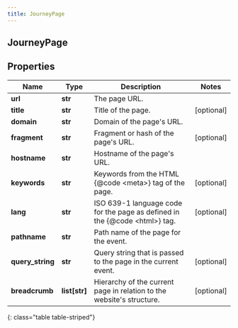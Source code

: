 ```yaml
---
title: JourneyPage
---
```

## JourneyPage

## Properties

|Name | Type | Description | Notes|
|------------ | ------------- | ------------- | -------------|
| **url** | **str** | The page URL. | |
| **title** | **str** | Title of the page. | [optional] |
| **domain** | **str** | Domain of the page&#39;s URL. | |
| **fragment** | **str** | Fragment or hash of the page&#39;s URL. | [optional] |
| **hostname** | **str** | Hostname of the page&#39;s URL. | |
| **keywords** | **str** | Keywords from the HTML {@code &lt;meta&gt;} tag of the page. | [optional] |
| **lang** | **str** | ISO 639-1 language code for the page as defined in the {@code &lt;html&gt;} tag. | [optional] |
| **pathname** | **str** | Path name of the page for the event. | |
| **query_string** | **str** | Query string that is passed to the page in the current event. | [optional] |
| **breadcrumb** | **list[str]** | Hierarchy of the current page in relation to the website&#39;s structure. | [optional] |
{: class="table table-striped"}


